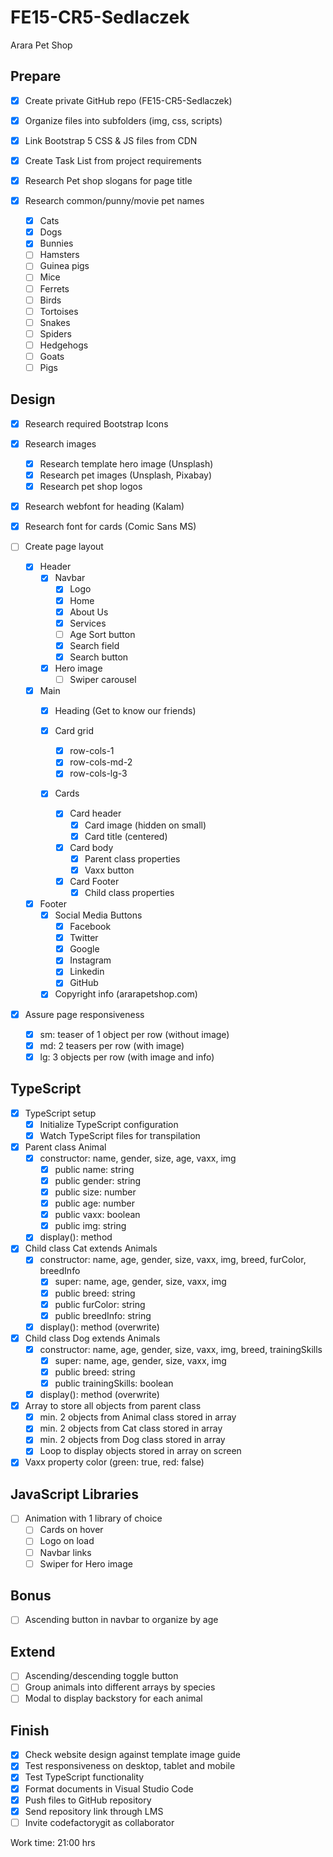 # FE15-CR5-Sedlaczek
Arara Pet Shop

## Prepare
- [x] Create private GitHub repo (FE15-CR5-Sedlaczek)
- [x] Organize files into subfolders (img, css, scripts)
- [x] Link Bootstrap 5 CSS & JS files from CDN
- [x] Create Task List from project requirements

- [x] Research Pet shop slogans for page title
- [x] Research common/punny/movie pet names
  - [x] Cats
  - [x] Dogs
  - [x] Bunnies
  - [ ] Hamsters
  - [ ] Guinea pigs
  - [ ] Mice
  - [ ] Ferrets
  - [ ] Birds
  - [ ] Tortoises
  - [ ] Snakes
  - [ ] Spiders
  - [ ] Hedgehogs
  - [ ] Goats
  - [ ] Pigs

## Design
- [x] Research required Bootstrap Icons

- [x] Research images
  - [x] Research template hero image (Unsplash)
  - [x] Research pet images (Unsplash, Pixabay)
  - [x] Research pet shop logos

- [x] Research webfont for heading (Kalam)
- [x] Research font for cards (Comic Sans MS)

- [ ] Create page layout

  - [x] Header
    - [x] Navbar
      - [x] Logo
      - [x] Home
      - [x] About Us
      - [x] Services
      - [ ] Age Sort button
      - [x] Search field
      - [x] Search button
    - [x] Hero image
      - [ ] Swiper carousel
  
  - [x] Main
    - [x] Heading (Get to know our friends)

    - [x] Card grid 
      - [x] row-cols-1
      - [x] row-cols-md-2
      - [x] row-cols-lg-3
    
    - [x] Cards
      - [x] Card header
        - [x] Card image (hidden on small)
        - [x] Card title (centered)
      - [x] Card body
        - [x] Parent class properties
        - [x] Vaxx button
      - [x] Card Footer
        - [x] Child class properties
  
  - [x] Footer
    - [x] Social Media Buttons
      - [x] Facebook
      - [x] Twitter
      - [x] Google
      - [x] Instagram
      - [x] Linkedin
      - [x] GitHub
    - [x] Copyright info (ararapetshop.com)

- [x] Assure page responsiveness
  - [x] sm: teaser of 1 object per row (without image)
  - [x] md: 2 teasers per row (with image)
  - [x] lg: 3 objects per row (with image and info)

## TypeScript
- [x] TypeScript setup
  - [x] Initialize TypeScript configuration
  - [x] Watch TypeScript files for transpilation

- [x] Parent class Animal
  - [x] constructor: name, gender, size, age, vaxx, img
    - [x] public name: string
    - [x] public gender: string
    - [x] public size: number
    - [x] public age: number
    - [x] public vaxx: boolean
    - [x] public img: string
  - [x] display(): method

- [x] Child class Cat extends Animals
  - [x] constructor: name, age, gender, size, vaxx, img, breed, furColor, breedInfo
    - [x] super: name, age, gender, size, vaxx, img
    - [x] public breed: string
    - [x] public furColor: string
    - [x] public breedInfo: string
  - [x] display(): method (overwrite)

- [x] Child class Dog extends Animals
  - [x] constructor: name, age, gender, size, vaxx, img, breed, trainingSkills
    - [x] super: name, age, gender, size, vaxx, img
    - [x] public breed: string
    - [x] public trainingSkills: boolean
  - [x] display(): method (overwrite)

- [x] Array to store all objects from parent class
  - [x] min. 2 objects from Animal class stored in array
  - [x] min. 2 objects from Cat class stored in array
  - [x] min. 2 objects from Dog class stored in array
  - [x] Loop to display objects stored in array on screen

- [x] Vaxx property color (green: true, red: false)

## JavaScript Libraries
- [ ] Animation with 1 library of choice
  - [ ] Cards on hover
  - [ ] Logo on load
  - [ ] Navbar links
  - [ ] Swiper for Hero image

## Bonus
- [ ] Ascending button in navbar to organize by age

## Extend
- [ ] Ascending/descending toggle button
- [ ] Group animals into different arrays by species
- [ ] Modal to display backstory for each animal

## Finish
- [x] Check website design against template image guide
- [x] Test responsiveness on desktop, tablet and mobile
- [x] Test TypeScript functionality
- [x] Format documents in Visual Studio Code
- [x] Push files to GitHub repository
- [x] Send repository link through LMS
- [ ] Invite codefactorygit as collaborator

Work time: 21:00 hrs 